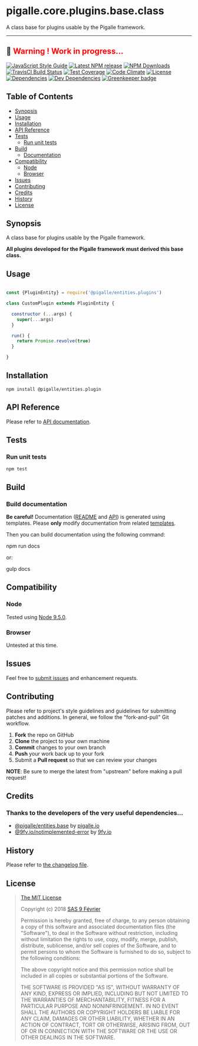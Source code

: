 [npm-badge]: https://img.shields.io/npm/v/@pigalle/entities.plugin.svg
[npm-badge-url]: https://www.npmjs.com/package/@pigalle/entities.plugin
[npm-downloads-badge]: https://img.shields.io/npm/dt/@pigalle/entities.plugin.svg
[npm-downloads-url]: https://npmjs.org/package/@pigalle/entities.plugin
[travis-badge]: https://img.shields.io/travis/pigalle-io/pigalle.core.plugins.base.class/master.svg?label=TravisCI
[travis-badge-url]: https://travis-ci.org/pigalle-io/pigalle.core.plugins.base.class
[circle-badge]: https://circleci.com/gh/pigalle-io/pigalle.core.plugins.base.class/tree/master.svg?style=svg&circle-token=
[circle-badge-url]: https://circleci.com/gh/pigalle-io/pigalle.core.plugins.base.class/tree/master
[coveralls-badge]: https://coveralls.io/repos/github/pigalle-io/pigalle.core.plugins.base.class/badge.svg?branch=master
[coveralls-badge-url]: https://coveralls.io/github/pigalle-io/pigalle.core.plugins.base.class?branch=master
[codeclimate-badge]: https://img.shields.io/codeclimate/github/pigalle-io/pigalle.core.plugins.base.class.svg
[codeclimate-badge-url]: https://codeclimate.com/github/pigalle-io/pigalle.core.plugins.base.class
[ember-observer-badge]: http://emberobserver.com/badges/pigalle.core.plugins.base.class.svg
[ember-observer-badge-url]: http://emberobserver.com/addons/pigalle.core.plugins.base.class
[license-badge]: https://img.shields.io/npm/l/@pigalle/entities.plugin.svg
[license-badge-url]: LICENSE.md
[dependencies-badge]: https://img.shields.io/david/pigalle-io/pigalle.core.plugins.base.class.svg
[dependencies-badge-url]: https://david-dm.org/pigalle-io/pigalle.core.plugins.base.class
[devDependencies-badge]: https://img.shields.io/david/dev/pigalle-io/pigalle.core.plugins.base.class.svg
[devDependencies-badge-url]: https://david-dm.org/pigalle-io/pigalle.core.plugins.base.class#info=devDependencies
[greenkeeper-badge]: https://badges.greenkeeper.io/pigalle-io/pigalle.core.plugins.base.class.svg
[greenkeeper-badge-url]: https://greenkeeper.io/
[standardjs-badge]: https://img.shields.io/badge/code_style-standard-brightgreen.svg
[standardjs-badge-url]: https://standardjs.com


# pigalle.core.plugins.base.class

A class base for plugins usable by the Pigalle framework.


---
&#x1F34E; <span style="color:red">**__Warning !__ Work in progress...**</span>
---


[![JavaScript Style Guide][standardjs-badge]][standardjs-badge-url]
[![Latest NPM release][npm-badge]][npm-badge-url]
[![NPM Downloads][npm-downloads-badge]][npm-downloads-url]
[![TravisCI Build Status][travis-badge]][travis-badge-url]
[![Test Coverage][coveralls-badge]][coveralls-badge-url]
[![Code Climate][codeclimate-badge]][codeclimate-badge-url]
[![License][license-badge]][license-badge-url]
[![Dependencies][dependencies-badge]][dependencies-badge-url] 
[![Dev Dependencies][devDependencies-badge]][devDependencies-badge-url]
[![Greenkeeper badge][greenkeeper-badge]][greenkeeper-badge-url]

## Table of Contents

* [Synopsis](#synopsis)
* [Usage](#usage)
* [Installation](#installation)
* [API Reference](#api-reference)
* [Tests](#tests)
  * [Run unit tests](#tests_run-unit-tests)
* [Build](#build)
  * [Documentation](#build-documentation)
* [Compatibility](#compatibility)
  * [Node](#compatibility_node)
  * [Browser](#compatibility_browser)
* [Issues](#issues)
* [Contributing](#contributing)
* [Credits](#credits)
* [History](#history)
* [License](#license)

## <a name="synopsis"> Synopsis

A class base for plugins usable by the Pigalle framework.

**All plugins developed for the Pigalle framework must derived this base class.**

## <a name="usage"> Usage

```javascript

const {PluginEntity} = require('@pigalle/entities.plugins')

class CustomPlugin extends PluginEntity {

  constructor (...args) {
    super(...args)
  }

  run() {
    return Promise.revolve(true)
  }

}

```

## <a name="installation"> Installation

    npm install @pigalle/entities.plugin

## <a name="api-reference"> API Reference

Please refer to [API documentation](docs/API.md).

## <a name="test"> Tests

### <a name="tests_run-unit-tests"> Run unit tests

    npm test
    
## <a name="build"> Build

### <a name="build-documentation"> Build documentation

**Be careful!** Documentation ([README](README.md) and [API](docs/API.md)) is generated using templates. Please **only** modify documentation from related [templates](./.templates).

Then you can build documentation using the following command:

   npm run docs
   
or:

   gulp docs


## <a name="compatibility"> Compatibility

### <a name="compatibility_node"> Node

Tested using [Node 9.5.0](https://nodejs.org/dist/v9.5.0/docs/api/).

### <a name="compatibility_browser"> Browser

Untested at this time.

## <a name="issues"> Issues

Feel free to [submit issues](https://github.com/pigalle-io/pigalle.core.plugins.base.class/issues) and enhancement requests.

## <a name="contributing"> Contributing

Please refer to project's style guidelines and guidelines for submitting patches and additions. In general, we follow the "fork-and-pull" Git workflow.

 1. **Fork** the repo on GitHub
 2. **Clone** the project to your own machine
 3. **Commit** changes to your own branch
 4. **Push** your work back up to your fork
 5. Submit a **Pull request** so that we can review your changes

**NOTE**: Be sure to merge the latest from "upstream" before making a pull request!

## <a name="credits"> Credits

### Thanks to the developers of the very useful dependencies...

* [@pigalle/entities.base](https://github.com/pigalle-io/pigalle.entities.base) by [pigalle.io](https://github.com/pigalle-io/)
* [@9fv.io/notimplemented-error](https://github.com/9fv/node-notimplemented-error) by [9fv.io](https://github.com/9fv)

## <a name="history"> History

Please refer to [the changelog file](docs/CHANGELOG.md).

## <a name="license"> License

>
> [The MIT License](https://opensource.org/licenses/MIT)
>
> Copyright (c) 2018 [SAS 9 Février](https://9fevrier.com/)
>
> Permission is hereby granted, free of charge, to any person obtaining a copy
> of this software and associated documentation files (the "Software"), to deal
> in the Software without restriction, including without limitation the rights
> to use, copy, modify, merge, publish, distribute, sublicense, and/or sell
> copies of the Software, and to permit persons to whom the Software is
> furnished to do so, subject to the following conditions:
>
> The above copyright notice and this permission notice shall be included in all
> copies or substantial portions of the Software.
>
> THE SOFTWARE IS PROVIDED "AS IS", WITHOUT WARRANTY OF ANY KIND, EXPRESS OR
> IMPLIED, INCLUDING BUT NOT LIMITED TO THE WARRANTIES OF MERCHANTABILITY,
> FITNESS FOR A PARTICULAR PURPOSE AND NONINFRINGEMENT. IN NO EVENT SHALL THE
>AUTHORS OR COPYRIGHT HOLDERS BE LIABLE FOR ANY CLAIM, DAMAGES OR OTHER
> LIABILITY, WHETHER IN AN ACTION OF CONTRACT, TORT OR OTHERWISE, ARISING FROM,
> OUT OF OR IN CONNECTION WITH THE SOFTWARE OR THE USE OR OTHER DEALINGS IN THE
> SOFTWARE.
>
